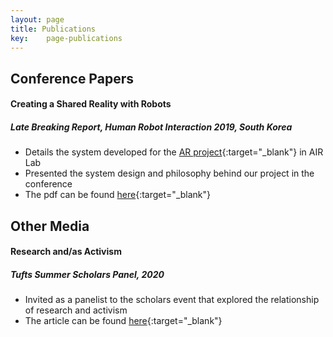 ```yaml
---
layout: page
title: Publications
key:    page-publications
---
```


## Conference Papers

#### Creating a Shared Reality with Robots
##### Late Breaking Report, Human Robot Interaction 2019, South Korea

* Details the system developed for the [AR project](/projects#visualizing-a-robots-perspective-in-augmented-reality){:target="_blank"} in AIR Lab
* Presented the system design and philosophy behind our project in the conference
* The pdf can be found [here](https://ieeexplore.ieee.org/document/8673191){:target="_blank"}

## Other Media

#### Research and/as Activism
##### Tufts Summer Scholars Panel, 2020

* Invited as a panelist to the scholars event that explored the relationship of research and activism
* The article can be found [here](https://tischcollege.tufts.edu/news/tufts-students-discuss-research-andas-activism){:target="_blank"}